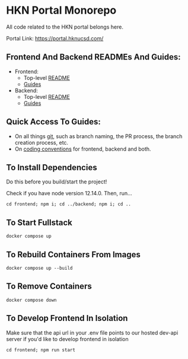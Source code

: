 # HKN Portal Monorepo

All code related to the HKN portal belongs here.

Portal Link: https://portal.hknucsd.com/

## Frontend And Backend READMEs And Guides:
- Frontend:
    - Top-level [README](./frontend/README.md)
    - [Guides](./frontend/guides)
- Backend:
    - Top-level [README](./backend/README.md)
    - [Guides](./backend/guides)

## Quick Access To Guides:
- On all things [git](./guides/git), such as branch naming, the PR process, the branch creation process, etc.
- On [coding conventions](./guides/coding_conventions) for frontend, backend and both.

## To Install Dependencies

Do this before you build/start the project!

Check if you have node version 12.14.0. Then, run...

`cd frontend; npm i; cd ../backend; npm i; cd ..`

## To Start Fullstack

`docker compose up`

## To Rebuild Containers From Images

`docker compose up --build`

## To Remove Containers

`docker compose down`

## To Develop Frontend In Isolation

Make sure that the api url in your .env file points to our hosted dev-api server if you'd like to
develop frontend in isolation

`cd frontend; npm run start`
